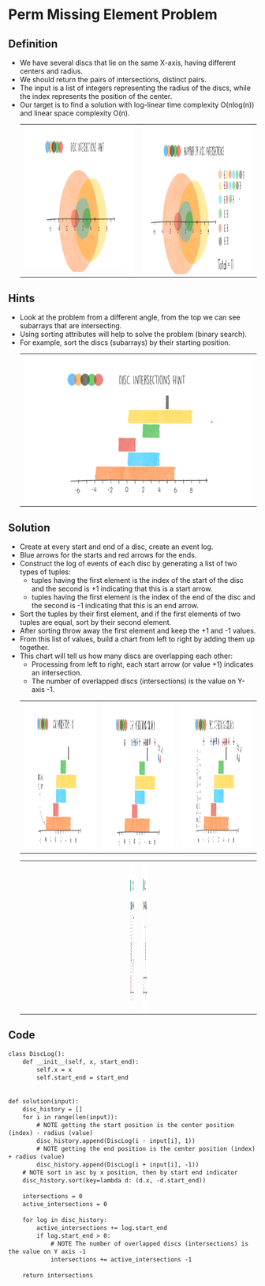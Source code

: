 # Perm Missing Element Problem

## Definition
- We have several discs that lie on the same X-axis, having different centers and radius.
- We should return the pairs of intersections, distinct pairs.
- The input is a list of integers representing the radius of the discs, while the index represents the position of the center.
- Our target is to find a solution with log-linear time complexity O(nlog(n)) and linear space complexity O(n).
    <table>
        <tr>
            <td><img src="./img/disc-intersection-1.png" width="600" height="300" alt="1"></td>
            <td><img src="./img/disc-intersection-2.png" width="600" height="300" alt="2"></td>
        </tr>
    </table>


## Hints
- Look at the problem from a different angle, from the top we can see subarrays that are intersecting.
- Using sorting attributes will help to solve the problem (binary search).
- For example, sort the discs (subarrays) by their starting position.
    <table>
        <tr>
            <td><img src="./img/disc-intersection-3.png" width="600" height="300" alt="3"></td>
        </tr>
    </table>


## Solution
- Create at every start and end of a disc, create an event log.
- Blue arrows for the starts and red arrows for the ends.
- Construct the log of events of each disc by generating a list of two types of tuples:
    - tuples having the first element is the index of the start of the disc and the second is +1 indicating that this is a start arrow.
    - tuples having the first element is the index of the end of the disc and the second is -1 indicating that this is an end arrow.
- Sort the tuples by their first element, and if the first elements of two tuples are equal, sort by their second element.
- After sorting throw away the first element and keep the +1 and -1 values.
- From this list of values, build a chart from left to right by adding them up together.
- This chart will tell us how many discs are overlapping each other:
    - Processing from left to right, each start arrow (or value +1) indicates an intersection.
    - The number of overlapped discs (intersections) is the value on Y-axis -1.
    <table>
        <tr>
            <td><img src="./img/disc-intersection-4.png" width="600" height="300" alt="4"></td>
            <td><img src="./img/disc-intersection-5.png" width="600" height="300" alt="5"></td>
            <td><img src="./img/disc-intersection-6.png" width="600" height="300" alt="6"></td>
        </tr>
    </table>
    <table>
        <tr>
            <td width="200"></td>
            <td><img src="./img/disc-intersection-7.png" width="600" height="300" alt="7"></td>
            <td><img src="./img/disc-intersection-8.png" width="600" height="300" alt="8"></td>
            <td width="200"></td>
        </tr>
    </table>


## Code
    class DiscLog():
        def __init__(self, x, start_end):
            self.x = x
            self.start_end = start_end


    def solution(input):
        disc_history = []
        for i in range(len(input)):
            # NOTE getting the start position is the center position (index) - radius (value)
            disc_history.append(DiscLog(i - input[i], 1))
            # NOTE getting the end position is the center position (index) + radius (value)
            disc_history.append(DiscLog(i + input[i], -1))
        # NOTE sort in asc by x position, then by start end indicator
        disc_history.sort(key=lambda d: (d.x, -d.start_end))
        
        intersections = 0
        active_intersections = 0

        for log in disc_history:
            active_intersections += log.start_end
            if log.start_end > 0:
                # NOTE The number of overlapped discs (intersections) is the value on Y axis -1
                intersections += active_intersections -1

        return intersections